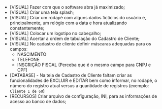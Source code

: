 - [VISUAL] Fazer com que o software abra já maximizado;
- [VISUAL] Criar uma tela splash;
- [VISUAL] Criar um rodapé com alguns dados fictícios do usuário e, principalmente, um relógio com a data e hora  atualizando constantemente;
- [VISUAL] Colocar um logotipo no cabeçalho;
- [VISUAL] Acertar a ordem de tabulação do Cadastro de Cliente;
- [VISUAL] No cadastro de cliente definir máscaras adequadas para os campos:
  - NASCIMENTO
  - TELEFONE
  - INSCRIÇÃO FISCAL (Perceba que é o mesmo campo para CNPJ e CPF)
- [DATABASE] - Na tela de Cadastro de Cliente faltam criar as funcionalidades de EXCLUIR e EDITAR bem como informar, no rodapé, o número do registro atual versus a quantidade de registros (exemplo: `Cliente 1 de 60`)
- [RECURSOS] Criar arquivo de configuração, INI, para as informações de acesso ao banco de dados;